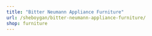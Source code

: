 ```yaml
---
title: "Bitter Neumann Appliance Furniture"
url: /sheboygan/bitter-neumann-appliance-furniture/
shop: furniture
---
```

